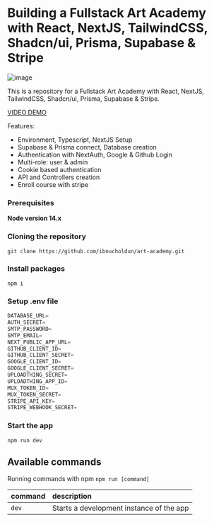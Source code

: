 # Building a Fullstack Art Academy with React, NextJS, TailwindCSS, Shadcn/ui, Prisma, Supabase & Stripe

![image](https://github.com/ibnucholdun/demo-animacare/blob/main/art-academy-gamma.vercel.app_.png?raw=true)

This is a repository for a Fullstack Art Academy with React, NextJS, TailwindCSS, Shadcn/ui, Prisma, Supabase & Stripe.

[VIDEO DEMO](#)

Features:

- Environment, Typescript, NextJS Setup
- Supabase & Prisma connect, Database creation
- Authentication with NextAuth, Google & Github Login
- Multi-role: user & admin
- Cookie based authentication
- API and Controllers creation
- Enroll course with stripe

### Prerequisites

**Node version 14.x**

### Cloning the repository

```shell
git clone https://github.com/ibnucholdun/art-academy.git
```

### Install packages

```shell
npm i
```

### Setup .env file


```js
DATABASE_URL=
AUTH_SECRET=
SMTP_PASSWORD=
SMTP_EMAIL=
NEXT_PUBLIC_APP_URL=
GITHUB_CLIENT_ID=
GITHUB_CLIENT_SECRET=
GOOGLE_CLIENT_ID=
GOOGLE_CLIENT_SECRET=
UPLOADTHING_SECRET=
UPLOADTHING_APP_ID=
MUX_TOKEN_ID=
MUX_TOKEN_SECRET=
STRIPE_API_KEY=
STRIPE_WEBHOOK_SECRET=

```

### Start the app

```shell
npm run dev
```

## Available commands

Running commands with npm `npm run [command]`

| command         | description                              |
| :-------------- | :--------------------------------------- |
| `dev`           | Starts a development instance of the app |
